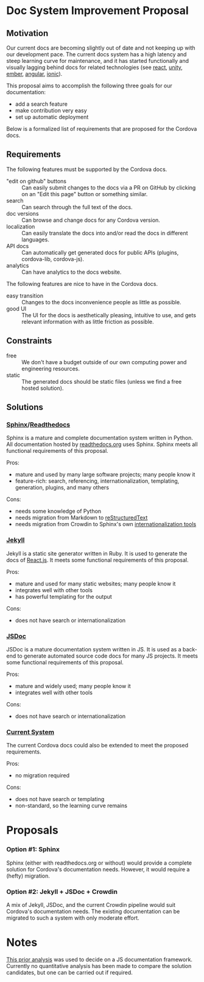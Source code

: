 Doc System Improvement Proposal
===============================

## Motivation

Our current docs are becoming slightly out of date and not keeping up with our development pace. The current docs system has a high latency and steep learning curve for maintenance, and it has started functionally and visually lagging behind docs for related technologies (see [react][react_docs], [unity][unity_docs], [ember][ember_docs], [angular][angular_docs], [ionic][ionic_docs]).

This proposal aims to accomplish the following three goals for our documentation:

- add a search feature
- make contribution very easy
- set up automatic deployment

Below is a formalized list of requirements that are proposed for the Cordova docs.

## Requirements

The following features must be supported by the Cordova docs.

<dl>
    <dt>"edit on github" buttons</dt>
    <dd>
        Can easily submit changes to the docs via a PR on GitHub by clicking on an "Edit this page" button or something similar.
    </dd>
    <dt>search</dt>
    <dd>
        Can search through the full text of the docs.
    </dd>
    <dt>doc versions</dt>
    <dd>
        Can browse and change docs for any Cordova version.
    </dd>
    <dt>localization</dt>
    <dd>
        Can easily translate the docs into and/or read the docs in different languages.
    </dd>
    <dt>API docs</dt>
    <dd>
        Can automatically get generated docs for public APIs (plugins, cordova-lib, cordova-js).
    </dd>
    <dt>analytics</dt>
    <dd>
        Can have analytics to the docs website.
    </dd>
</dl>

The following features are nice to have in the Cordova docs.

<dl>
    <dt>easy transition</dt>
    <dd>
        Changes to the docs inconvenience people as little as possible.
    </dd>
    <dt>good UI</dt>
    <dd>
        The UI for the docs is aesthetically pleasing, intuitive to use, and gets relevant information with as little friction as possible.
    </dd>
</dl>

## Constraints

<dl>
    <dt>free</dt>
    <dd>
        We don't have a budget outside of our own computing power and engineering resources.
    </dd>
    <dt>static</dt>
    <dd>
        The generated docs should be static files (unless we find a free hosted solution).
    </dd>
</dl>

## Solutions

### [Sphinx][sphinx]/[Readthedocs][rtfd]

Sphinx is a mature and complete documentation system written in Python. All documentation hosted by [readthedocs.org][rtfd] uses Sphinx. Sphinx meets all functional requirements of this proposal.

Pros:

- mature and used by many large software projects; many people know it
- feature-rich: search, referencing, internationalization, templating, generation, plugins, and many others

Cons:

- needs some knowledge of Python
- needs migration from Markdown to [reStructuredText][rest]
- needs migration from Crowdin to Sphinx's own [internationalization tools][sphinx_int]

### [Jekyll][jekyll]

Jekyll is a static site generator written in Ruby. It is used to generate the docs of [React.js][react_docs]. It meets some functional requirements of this proposal.

Pros:

- mature and used for many static websites; many people know it
- integrates well with other tools
- has powerful templating for the output

Cons:

- does not have search or internationalization

### [JSDoc][jsdoc]

JSDoc is a mature documentation system written in JS. It is used as a back-end to generate automated source code docs for many JS projects. It meets some functional requirements of this proposal.

Pros:

- mature and widely used; many people know it
- integrates well with other tools

Cons:

- does not have search or internationalization

### [Current System][cordova-docs]

The current Cordova docs could also be extended to meet the proposed requirements.

Pros:

- no migration required

Cons:

- does not have search or templating
- non-standard, so the learning curve remains

Proposals
=========

### Option #1: Sphinx

Sphinx (either with readthedocs.org or without) would provide a complete solution for Cordova's documentation needs. However, it would require a (hefty) migration.

### Option #2: Jekyll + JSDoc + Crowdin

A mix of Jekyll, JSDoc, and the current Crowdin pipeline would suit Cordova's documentation needs. The existing documentation can be migrated to such a system with only moderate effort.

Notes
=====

[This prior analysis][comparison] was used to decide on a JS documentation framework. Currently no quantitative analysis has been made to compare the solution candidates, but one can be carried out if required.

[react_docs]:   https://facebook.github.io/react/docs/getting-started.html
[unity_docs]:   http://docs.unity3d.com/Manual/index.html
[ember_docs]:   http://guides.emberjs.com/v1.12.0/
[angular_docs]: https://docs.angularjs.org/api
[ionic_docs]:   http://ionicframework.com/docs/

[comparison]:   http://blog.fusioncharts.com/2013/12/jsdoc-vs-yuidoc-vs-doxx-vs-docco-choosing-a-javascript-documentation-generator/
[sphinx]:       http://sphinx-doc.org/
[rtfd]:         https://readthedocs.org/
[rest]:         http://docutils.sourceforge.net/rst.html
[sphinx_int]:   http://sphinx-doc.org/latest/intl.html
[jekyll]:       http://jekyllrb.com/
[jsdoc]:        http://usejsdoc.org/
[cordova-docs]: https://github.com/apache/cordova-docs
